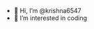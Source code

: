 - 👋 Hi, I’m @krishna6547
- 👀 I’m interested in coding

<!---
krishna6547/krishna6547 is a ✨ special ✨ repository because its `README.md` (this file) appears on your GitHub profile.
You can click the Preview link to take a look at your changes.
--->
